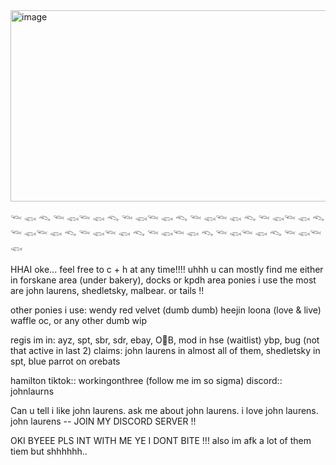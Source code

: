 <img width="881" height="306" alt="image" src="https://github.com/user-attachments/assets/c1d2319b-25f7-4c19-b28b-8b0f80cd3f57" />

𓆝 𓆟 𓆞 𓆝 𓆟𓆝 𓆟 𓆞 𓆝 𓆟𓆝 𓆟 𓆞 𓆝 𓆟𓆝 𓆟 𓆞 𓆝 𓆟𓆝 𓆟 𓆞 𓆝 𓆟𓆝 𓆟 𓆞 𓆝 𓆟𓆝 𓆟 𓆞 𓆝 𓆟𓆝 𓆟 𓆞 𓆝 𓆟𓆝 𓆟 𓆞 𓆝 𓆟𓆝 𓆟 

HHAI oke... feel free to c + h at any time!!!! uhhh u can mostly find me either in forskane area (under bakery), docks or kpdh area
ponies i use the most are john laurens, shedletsky, malbear. or tails !! 

other ponies i use: wendy red velvet (dumb dumb) heejin loona (love & live) waffle oc, or any other dumb wip 

regis im in: ayz, spt, sbr, sdr, ebay, O🦇B, mod in hse (waitlist) ybp, bug (not that active in last 2) claims: john laurens in almost all of them, shedletsky in spt, blue parrot on orebats

hamilton tiktok:: workingonthree (follow me im so sigma) discord:: johnlaurns

Can u tell i like john laurens. ask me about john laurens. i love john laurens. john laurens
-- JOIN MY DISCORD SERVER !!

OKI BYEEE PLS INT WITH ME YE I DONT BITE !!! also im afk a lot of them tiem but shhhhhh..

